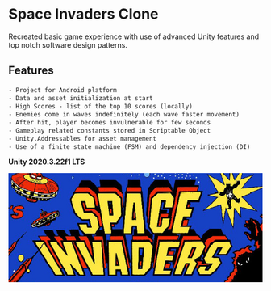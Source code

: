 # Space Invaders Clone

Recreated basic game experience with use of advanced Unity features and top notch software design patterns.

## Features

	- Project for Android platform
	- Data and asset initialization at start
	- High Scores - list of the top 10 scores (locally)
	- Enemies come in waves indefinitely (each wave faster movement)
	- After hit, player becomes invulnerable for few seconds
	- Gameplay related constants stored in Scriptable Object
	- Unity.Addressables for asset management
	- Use of a finite state machine (FSM) and dependency injection (DI)

**Unity 2020.3.22f1 LTS**

<img src="./cover.jpg">
